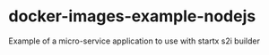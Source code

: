 # docker-images-example-nodejs
Example of a micro-service application to use with startx s2i builder
